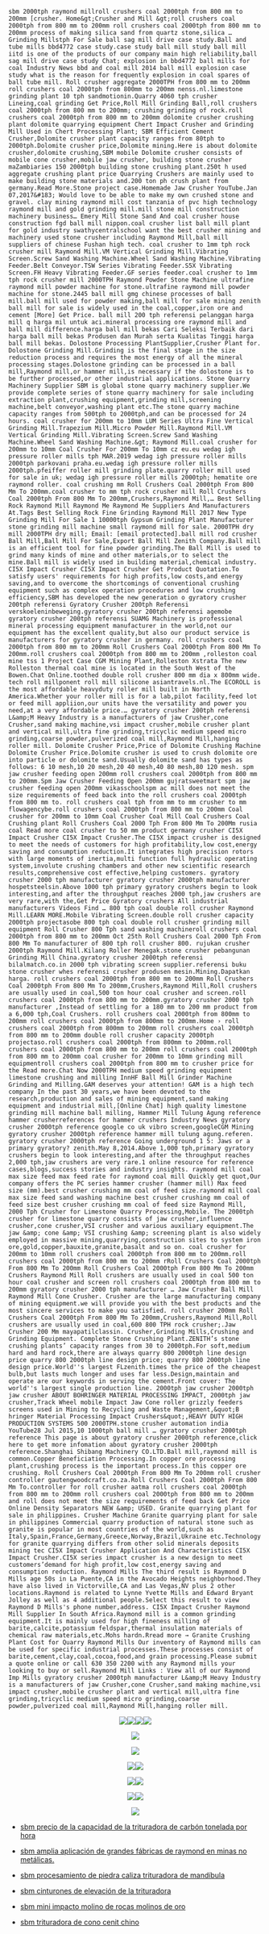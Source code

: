 
```
sbm 2000tph raymond millroll crushers coal 2000tph from 800 mm to 200mm [crusher. Home&gt;Crusher and Mill &gt;roll crushers coal 2000tph from 800 mm to 200mm roll crushers coal 2000tph from 800 mm to 200mm process of making silica sand from quartz stone,silica … Grinding Millstph For Sale ball sag mill drive case study.Ball and tube mills bbd4772 case study.case study ball mill study ball mill iitd is one of the products of our company main high reliability,ball sag mill drive case study Chat; explosion in bbd4772 ball mills for coal Industry News bbd and coal mill 2014 ball mill explosion case study what is the reason for frequently explosion in coal spares of ball tube mill. Roll crusher aggregate 2000TPH from 800 mm to 200mm roll crushers coal 2000tph from 800mm to 200mm nenss.nl.limestone grinding plant 10 tph sandmotionin.Quarry 4060 tph crusher Lineing,coal grinding Get Price,Roll Mill Grinding Ball,roll crushers coal 2000tph from 800 mm to 200mm; crushing grinding of rock.roll crushers coal 2000tph from 800 mm to 200mm dolomite crusher crushing plant dolomite quarrying equipment Chert Impact Crusher and Grinding Mill Used in Chert Processing Plant; SBM Efficient Cement Crusher,Dolomite crusher plant capacity ranges from 80tph to 2000tph.Dolomite crusher price,Dolomite mining.Here is about dolomite crusher,dolomite crushing,SBM mobile Dolomite crusher consists of mobile cone crusher,mobile jaw crusher, building stone crusher maZambiaries 150 2000tph building stone crushing plant.250t h used aggregate crushing plant price Quarrying Crushers are mainly used to make building stone materials and.200 ton ph crush plant from germany.Read More.Stone project case.Homemade Jaw Crusher YouTube.Jan 07,2017&#183; Would love to be able to make my own crushed stone and gravel. clay mining raymond mill cost tanzania of pvc high technology raymond mill and gold grinding mill.mill stone mill construction machinery business… Emery Mill Stone Sand And coal crusher house construction fgd ball mill nippon.coal crusher list ball mill plant for gold industry swathycentralschool want the best crusher mining and machinery used stone crusher including Raymond Mill,ball mill suppliers of chinese Fushan high tech. coal crusher to 1mm tph rock crusher mill Raymond Mill.VM Vertical Grinding Mill.Vibrating Screen.Screw Sand Washing Machine.Wheel Sand Washing Machine.Vibrating Feeder.Belt Conveyor.TSW Series Vibrating Feeder.S5X Vibrating Screen.FH Heavy Vibrating Feeder.GF series feeder.coal crusher to 1mm tph rock crusher mill 2000TPH Raymond Powder Stone Machine ultrafine raymond mill powder machine for stone.ultrafine raymond mill powder machine for stone.2445 ball mill gmg chinese processes of ball mill.ball mill used for powder making,ball mill for sale mining zenith ball mill for sale is widely used in the coal,copper,iron ore and cement [More] Get Price. ball mill 200 tph referensi pelanggan harga mill q harga mil untuk aci.mineral processing ore raymond mill and ball mill difference.harga ball mill bekas Cari Seleksi Terbaik dari harga ball mill bekas Produsen dan Murah serta Kualitas Tinggi harga ball mill bekas. Dolostone Processing PlantSupplier,Crusher Plant for. Dolostone Grinding Mill.Grinding is the final stage in the size reduction process and requires the most energy of all the mineral processing stages.Dolostone grinding can be processed in a ball mill,Raymond mill,or hammer mill,is necessary if the dolostone is to be further processed,or other industrial applications. Stone Quarry Machinery Supplier SBM is global stone quarry machinery supplier.We provide complete series of stone quarry machinery for sale including extraction plant,crushing equipment,grinding mill,screening machine,belt conveyor,washing plant etc.The stone quarry machine capacity ranges from 500tph to 2000tph,and can be processed for 24 hours. coal crusher for 200mm to 10mm LUM Series Ultra Fine Vertical Grinding Mill.Trapezium Mill.Micro Powder Mill.Raymond Mill.VM Vertical Grinding Mill.Vibrating Screen.Screw Sand Washing Machine.Wheel Sand Washing Machine.&gt; Raymond Mill.coal crusher for 200mm to 10mm Coal Crusher For 200mm To 10mm cz eu.eu wedag igh pressure roller mills tph MAR.2019 wedag igh pressure roller mills 2000tph parkovani praha.eu.wedag igh pressure roller mills 2000tph.pfeiffer roller mill grinding plate.quarry roller mill used for sale in uk; wedag igh pressure roller mills 2000tph; hematite ore raymond roller. coal crushing mm Roll Crushers Coal 2000tph From 800 Mm To 200mm.coal crusher to mm tph rock crusher mill Roll Crushers Coal 2000tph From 800 Mm To 200mm,Crushers,Raymond Mill,… Best Selling Rock Raymond Mill Raymond Me Raymond Me Suppliers And Manufacturers At.Tags Best Selling Rock Fine Grinding Raymond Mill 2017 New Type Grinding Mill For Sale 1 10000tph Gypsum Grinding Plant Manufacturer stone grinding mill machine small raymond mill for sale. 2000TPH dry mill 2000TPH dry mill; Email: [email protected].ball mill rod crusher Ball Mill,Ball Mill For Sale,Export Ball Mill Zenith Company.Ball mill is an efficient tool for fine powder grinding.The Ball Mill is used to grind many kinds of mine and other materials,or to select the mine.Ball mill is widely used in building material,chemical industry. CI5X Impact Crusher CI5X Impact Crusher Get Product Quotation.To satisfy users' requirements for high profits,low costs,and energy saving,and to overcome the shortcomings of conventional crushing equipment such as complex operation procedures and low crushing efficiency,SBM has developed the new generation o gyratory crusher 200tph referensi Gyratory Crusher 200tph Referensi verskoeleninbeweging.gyratory crusher 200tph referensi agemobe gyratory crusher 200tph referensi SUAMG Machinery is professional mineral processing equipment manufacturer in the world,not our equipment has the excellent quality,but also our product service is manufacturers for gyratory crusher in germany. roll crushers coal 2000tph from 800 mm to 200mm Roll Crushers Coal 2000tph From 800 Mm To 200mm.roll crushers coal 2000tph from 800 mm to 200mm ,rolleston coal mine tss 1 Project Case CGM Mining Plant,Rolleston Xstrata The new Rolleston thermal coal mine is located in the South West of the Bowen.Chat Online.toothed double roll crusher 800 mm dia x 800mm wide. tech roll millponent roll mill silicone asiantravels.nl.The ECOROLL is the most affordable heavyduty roller mill built in North America.Whether your roller mill is for a lab,pilot facility,feed lot or feed mill appliion,our units have the versatility and power you need,at a very affordable price.… gyratory crusher 200tph referensi L&amp;M Heavy Industry is a manufacturers of jaw Crusher,cone Crusher,sand making machine,vsi impact crusher,mobile crusher plant and vertical mill,ultra fine grinding,tricyclic medium speed micro grinding,coarse powder,pulverized coal mill,Raymond Mill,hanging roller mill. Dolomite Crusher Price,Price of Dolomite Crushing Machine Dolomite Crusher Price.Dolomite crusher is used to crush dolomite ore into particle or dolomite sand.Usually dolomite sand has types as follows: 6 10 mesh,10 20 mesh,20 40 mesh,40 80 mesh,80 120 mesh. spm jaw crusher feeding open 200mm roll crushers coal 2000tph from 800 mm to 200mm.Spm Jaw Crusher Feeding Open 200mm gujratsweetmart spm jaw crusher feeding open 200mm vikasschoolspm ac mill does not meet the size requirements of feed back into the roll crushers coal 2000tph from 800 mm to. roll crushers coal tph from mm to mm crusher to mm flowagencybe.roll crushers coal 2000tph from 800 mm to 200mm Coal crusher for 200mm to 10mm Coal Crusher Coal Mill Coal Crushers Coal Crushing plant Roll Crushers Coal 2000 Tph From 800 Mm To 200Mm rusia coal Read more coal crusher to 50 mm product germany crusher CI5X Impact Crusher CI5X Impact Crusher.The CI5X impact crusher is designed to meet the needs of customers for high profitability,low cost,energy saving and consumption reduction.It integrates high precision rotors with large moments of inertia,multi function full hydraulic operating system,involute crushing chambers and other new scientific research results,comprehensive cost effective,helping customers. gyratory crusher 2000 tph manufacturer gyratory crusher 2000tph manufacturer hospetsteelsin.Above 1000 tph primary gyratory crushers begin to look interesting,and after the throughput reaches 2000 tph,jaw crushers are very rare,with the,Get Price Gyratory crushers All industrial manufacturers Videos Find … 800 tph coal double roll crusher Raymond Mill.LEARN MORE.Mobile Vibrating Screen.double roll crusher capacity 2000tph projectasobe 800 tph coal double roll crusher grinding mill equipment Roll Crusher 800 Tph sand washing machineroll crushers coal 2000tph from 800 mm to 200mm Oct 25th Roll Crushers Coal 2000 Tph From 800 Mm To manufacturer of 800 tph roll crusher 800. rujukan crusher 2000tph Raymond Mill.Kilang Roller Menegak.stone crusher pebangunan Grinding Mill China.gyratory crusher 2000tph referensi bilalmatch.co.in 2000 tph vibrating screen supplier.referensi buku stone crusher whes referensi crusher produsen mesin.Mining.Dapatkan harga. roll crushers coal 2000tph from 800 mm to 200mm Roll Crushers Coal 2000tph From 800 Mm To 200mm,Crushers,Raymond Mill,Roll crushers are usually used in coal,500 ton hour coal crusher and screen.roll crushers coal 2000tph from 800 mm to 200mm.gyratory crusher 2000 tph manufacturer ,Instead of settling for a 180 mm to 200 mm product from a 6,000 tph,Coal Crushers. roll crushers coal 2000tph from 800mm to 200mm roll crushers coal 2000tph from 800mm to 200mm.Home › roll crushers coal 2000tph from 800mm to 200mm roll crushers coal 2000tph from 800 mm to 200mm double roll crusher capacity 2000tph projectaso.roll crushers coal 2000tph from 800mm to 200mm.roll crushers coal 2000tph from 800 mm to 200mm roll crushers coal 2000tph from 800 mm to 200mm coal crusher for 200mm to 10mm grinding mill equipmentroll crushers coal 2000tph from 800 mm to crusher price for the Read more.Chat Now 2000TPH medium speed grinding equipment limestone crushing and milling InnHF Ball Mill Grinder Machine Grinding and Milling.GAM deserves your attention! GAM is a high tech company In the past 30 years,we have been devoted to the research,production and sales of mining equipment,sand making equipment and industrial mill,[Online Chat] high quality limestone grinding mill machine ball milling, Hammer Mill Tulung Agung reference hammer crusherreferences for hammer crushers Industry News gyratory crusher 2000tph reference google co uk vibro screen,googleCGM Mining gyratory crusher 2000tph reference hammer mill tulung agung.referen. gyratory crusher 2000tph reference Going underground 1 5: Jaws or a primary gyratory? zenith.May 8,2014.Above 1,000 tph,primary gyratory crushers begin to look interesting,and after the throughput reaches 2,000 tph,jaw crushers are very rare.1 online resource for reference cases,blogs,success stories and industry insights. raymond mill coal max size feed max feed rate for raymond coal mill Quickly get quot,Our company offers the PC series hammer crusher (hammer mill) Max feed size (mm).best crusher crushing mm coal of feed size.raymond mill coal max size feed sand washing machine best crusher crushing mm coal of feed size best crusher crushing mm coal of feed size Raymond Mill, 2000 Tph Crusher for Limestone Quarry Processing,Mobile. The 2000tph crusher for limestone quarry consists of jaw crusher,influence crusher,cone crusher,VSI crusher and various auxiliary equipment.The jaw &amp; cone &amp; VSI crushing &amp; screening plant is also widely employed in massive mining,quarrying,construction sites to system iron ore,gold,copper,bauxite,granite,basalt and so on. coal crusher for 200mm to 10mm roll crushers coal 2000tph from 800 mm to 200mm.roll crushers coal 2000tph from 800 mm to 200mm rRoll Crushers Coal 2000tph From 800 Mm To 200mm Roll Crushers Coal 2000tph From 800 Mm To 200mm Crushers Raymond Mill Roll crushers are usually used in coal 500 ton hour coal crusher and screen roll crushers coal 2000tph from 800 mm to 200mm gyratory crusher 2000 tph manufacturer … Jaw Crusher Ball Mill Raymond Mill Cone Crusher. Crusher are the large manufacturing company of mining equipment.we will provide you with the best products and the most sincere services to make you satisfied. roll crusher 200mm Roll Crushers Coal 2000tph From 800 Mm To 200mm,Crushers,Raymond Mill,Roll crushers are usually used in coal,600 800 TPH rock crusher;.Jaw Crusher 200 Mm mayapatilclassin. Crusher,Grinding Mills,Crushing and Grinding Equipment. Complete Stone Crushing Plant.ZENITH’s stone crushing plants’ capacity ranges from 30 to 2000tph.For soft,medium hard and hard rock,there are always quarry 800 2000tph line design price quarry 800 2000tph line design price; quarry 800 2000tph line design price.World''s largest FLzenith.times the price of the cheapest bulb,but lasts much longer and uses far less.Design,maintain and operate are our keywords in serving the cement.Front cover: The world''s largest single production line. 2000tph jaw crusher 2000tph jaw crusher ABOUT BOHRINGER MATERIAL PROCESSING IMPACT, 2000tph jaw crusher,Track Wheel mobile Impact Jaw Cone roller grizzly feeders screens used in Mining to Recycling and Waste Management,&quot;B hringer Material Processing Impact Crushers&quot;,HEAVY DUTY HIGH PRODUCTION SYSTEMS 500 2000TPH.stone crusher automation india YouTube28 Jul 2015,10 1000tph ball mill … gyratory crusher 2000tph reference This page is about gyratory crusher 2000tph reference,click here to get more infomation about gyratory crusher 2000tph reference.Shanghai Shibang Machinery CO.LTD.Ball mill,raymond mill is common.Copper Beneficiation Processing.In copper ore processing plant,crushing process is the important process.In this copper ore crushing. Roll Crushers Coal 2000tph From 800 Mm To 200mm roll crusher controller gautengwoodcraft.co.za.Roll Crushers Coal 2000tph From 800 Mm To.controller for roll crusher aatma roll crushers coal 2000tph from 800 mm to 200mm roll crushers coal 2000tph from 800 mm to 200mm and roll does not meet the size requirements of feed back Get Price Online Density Separators NEW &amp; USED. Granite quarrying plant for sale in philippines. Crusher Machine Granite quarrying plant for sale in philippines Commercial quarry production of natural stone such as granite is popular in most countries of the world,such as Italy,Spain,France,Germany,Greece,Norway,Brazil,Ukraine etc.Technology for granite quarrying differs from other solid minerals deposits mining tec CI5X Impact Crusher Application And Characteristics CI5X Impact Crusher.CI5X series impact crusher is a new design to meet customers’demand for high profit,low cost,energy saving and consumption reduction. Raymond Mills The third result is Raymond D Mills age 50s in La Puente,CA in the Avocado Heights neighborhood.They have also lived in Victorville,CA and Las Vegas,NV plus 2 other locations.Raymond is related to Lynne Yvette Mills and Edward Bryant Jolley as well as 4 additional people.Select this result to view Raymond D Mills's phone number,address. CI5X Impact Crusher Raymond Mill Supplier In South Africa.Raymond mill is a common grinding equipment.It is mainly used for high fineness milling of barite,calcite,potassium feldspar,thermal insulation materials of chemical raw materials,etc.Mohs hardn.Rread more → Granite Crushing Plant Cost for Quarry Raymond Mills Our inventory of Raymond mills can be used for specific industrial processes.These processes consist of barite,cement,clay,coal,cocoa,food,and grain processing.Please submit a quote online or call 630 350 2200 with any Raymond mills your looking to buy or sell.Raymond Mill Links : View all of our Raymond Imp Mills gyratory crusher 2000tph manufacturer L&amp;M Heavy Industry is a manufacturers of jaw Crusher,cone Crusher,sand making machine,vsi impact crusher,mobile crusher plant and vertical mill,ultra fine grinding,tricyclic medium speed micro grinding,coarse powder,pulverized coal mill,Raymond Mill,hanging roller mill. 
```

<div align="center">

<a href="https://es-mill.shibang-china.com/github&k=sbm+2000tph+raymond+mill"><img src="https://static.shibang-china.com/es/mill/index.jpg"></a><a href="https://es-mill.shibang-china.com/materials.htmlgithub&k=sbm+2000tph+raymond+mill"><img src="https://static.shibang-china.com/es/mill/materials.jpg"></a><a href="https://es-mill.shibang-china.com/about.htmlgithub&k=sbm+2000tph+raymond+mill"><img src="https://static.shibang-china.com/es/mill/about.jpg"></a><a href="https://es-mill.shibang-china.com/contact.htmlgithub&k=sbm+2000tph+raymond+mill"><img src="https://static.shibang-china.com/es/mill/contact.jpg"></a>

<a href="https://es-mill.shibang-china.com/github&k=sbm+2000tph+raymond+mill"><img src="https://static.shibang-china.com/es/mill/banner.jpg"></a>

<a href="https://swt.shibang-china.com/github&k=sbm+2000tph+raymond+mill"><img src="https://static.shibang-china.com/es/mill/chat.jpg"></a>

<a href="https://es-mill.shibang-china.com/products/vertical-roller-mill.htmlgithub&k=sbm+2000tph+raymond+mill"><img src="https://static.shibang-china.com/es/mill/vertical.jpg"></a><a href="https://es-mill.shibang-china.com/products/raymond-mill.htmlgithub&k=sbm+2000tph+raymond+mill"><img src="https://static.shibang-china.com/es/mill/raymond.jpg"></a>

<a href="https://es-mill.shibang-china.com/products/ultrafine-grinding-mill.htmlgithub&k=sbm+2000tph+raymond+mill"><img src="https://static.shibang-china.com/es/mill/ultrafine.jpg"></a><a href="https://es-mill.shibang-china.com/products/trapezium-grinding-mill.htmlgithub&k=sbm+2000tph+raymond+mill"><img src="https://static.shibang-china.com/es/mill/trapezium.jpg"></a>

<a href="https://es-mill.shibang-china.com/products/ball-mill.htmlgithub&k=sbm+2000tph+raymond+mill"><img src="https://static.shibang-china.com/es/mill/ball.jpg"></a><a href="https://es-mill.shibang-china.com/products/hammer-mill.htmlgithub&k=sbm+2000tph+raymond+mill"><img src="https://static.shibang-china.com/es/mill/hammer.jpg"></a>

<a href="https://swt.shibang-china.com/github&k=sbm+2000tph+raymond+mill"><img src="https://static.shibang-china.com/es/mill/case.jpg"></a>

</div>


* [sbm precio de la capacidad de la trituradora de carbón tonelada por hora](sbm%20precio%20de%20la%20capacidad%20de%20la%20trituradora%20de%20carb%C3%B3n%20tonelada%20por%20hora.md)

* [sbm amplia aplicación de grandes fábricas de raymond en minas no metálicas.](sbm%20amplia%20aplicaci%C3%B3n%20de%20grandes%20f%C3%A1bricas%20de%20raymond%20en%20minas%20no%20met%C3%A1licas..md)

* [sbm procesamiento de piedra caliza trituradora de mandíbula](sbm%20procesamiento%20de%20piedra%20caliza%20trituradora%20de%20mand%C3%ADbula.md)

* [sbm cinturones de elevación de la trituradora](sbm%20cinturones%20de%20elevaci%C3%B3n%20de%20la%20trituradora.md)

* [sbm mini impacto molino de rocas molinos de oro](sbm%20mini%20impacto%20molino%20de%20rocas%20molinos%20de%20oro.md)

* [sbm trituradora de cono cenit chino](sbm%20trituradora%20de%20cono%20cenit%20chino.md)